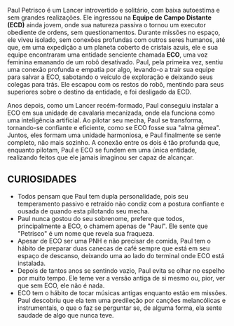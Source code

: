 Paul Petrisco é um Lancer introvertido e solitário, com baixa autoestima e sem grandes realizações. Ele ingressou na **Equipe de Campo Distante (ECD)** ainda jovem, onde sua natureza passiva o tornou um executor obediente de ordens, sem questionamentos. Durante missões no espaço, ele viveu isolado, sem conexões profundas com outros seres humanos, até que, em uma expedição a um planeta coberto de cristais azuis, ele e sua equipe encontraram uma entidade senciente chamada **ECO**, uma voz feminina emanando de um robô desativado. Paul, pela primeira vez, sentiu uma conexão profunda e empatia por algo, levando-o a trair sua equipe para salvar a ECO, sabotando o veículo de exploração e deixando seus colegas para trás. Ele escapou com os restos do robô, mentindo para seus superiores sobre o destino da entidade, e foi desligado da ECD.

Anos depois, como um Lancer recém-formado, Paul conseguiu instalar a ECO em sua unidade de cavalaria mecanizada, onde ela funciona como uma inteligência artificial. Ao pilotar seu mecha, Paul se transforma, tornando-se confiante e eficiente, como se ECO fosse sua "alma gêmea". Juntos, eles formam uma unidade harmoniosa, e Paul finalmente se sente completo, não mais sozinho. A conexão entre os dois é tão profunda que, enquanto pilotam, Paul e ECO se fundem em uma única entidade, realizando feitos que ele jamais imaginou ser capaz de alcançar.

## CURIOSIDADES

- Todos pensam que Paul tem dupla personalidade, pois seu temperamento passivo e retraído não condiz com a postura confiante e ousada de quando esta pilotando seu mecha.
- Paul nunca gostou do seu sobrenome, prefere que todos, principalmente a ECO, o chamem apenas de "Paul". Ele sente que "Petrisco" é um nome que revela sua fraqueza.
- Apesar de ECO ser uma PNH e não precisar de comida, Paul tem o hábito de preparar duas canecas de café sempre que está em seu espaço de descanso, deixando uma ao lado do terminal onde ECO está instalada.
- Depois de tantos anos se sentindo vazio, Paul evita se olhar no espelho por muito tempo. Ele teme ver a versão antiga de si mesmo ou, pior, ver que sem ECO, ele não é nada.
- ECO tem o hábito de tocar músicas antigas enquanto estão em missões. Paul descobriu que ela tem uma predileção por canções melancólicas e instrumentais, o que o faz se perguntar se, de alguma forma, ela sente saudade de algo que nunca teve.
